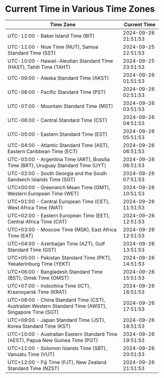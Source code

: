 # Current Time in Various Time Zones

| Time Zone | Current Time |
|-----------|--------------|
| UTC-12:00 - Baker Island Time (BIT) | 2024-09-26 21:51:53 |
| UTC-11:00 - Niue Time (NUT), Samoa Standard Time (SST) | 2024-09-25 22:51:53 |
| UTC-10:00 - Hawaii-Aleutian Standard Time (HAST), Tahiti Time (TAHT) | 2024-09-25 23:51:53 |
| UTC-09:00 - Alaska Standard Time (AKST) | 2024-09-26 01:51:53 |
| UTC-08:00 - Pacific Standard Time (PST) | 2024-09-26 02:51:53 |
| UTC-07:00 - Mountain Standard Time (MST) | 2024-09-26 03:51:53 |
| UTC-06:00 - Central Standard Time (CST) | 2024-09-26 04:51:53 |
| UTC-05:00 - Eastern Standard Time (EST) | 2024-09-26 05:51:53 |
| UTC-04:00 - Atlantic Standard Time (AST), Eastern Caribbean Time (ECT) | 2024-09-26 06:51:53 |
| UTC-03:00 - Argentina Time (ART), Brasília Time (BRT), Uruguay Standard Time (UYT) | 2024-09-26 06:51:53 |
| UTC-02:00 - South Georgia and the South Sandwich Islands Time (SGT) | 2024-09-26 07:51:53 |
| UTC±00:00 - Greenwich Mean Time (GMT), Western European Time (WET) | 2024-09-26 10:51:53 |
| UTC+01:00 - Central European Time (CET), West Africa Time (WAT) | 2024-09-26 11:51:53 |
| UTC+02:00 - Eastern European Time (EET), Central Africa Time (CAT) | 2024-09-26 12:51:53 |
| UTC+03:00 - Moscow Time (MSK), East Africa Time (EAT) | 2024-09-26 12:51:53 |
| UTC+04:00 - Azerbaijan Time (AZT), Gulf Standard Time (GST) | 2024-09-26 13:51:53 |
| UTC+05:00 - Pakistan Standard Time (PKT), Yekaterinburg Time (YEKT) | 2024-09-26 14:51:53 |
| UTC+06:00 - Bangladesh Standard Time (BST), Omsk Time (OMST) | 2024-09-26 15:51:53 |
| UTC+07:00 - Indochina Time (ICT), Krasnoyarsk Time (KRAT) | 2024-09-26 16:51:53 |
| UTC+08:00 - China Standard Time (CST), Australian Western Standard Time (AWST), Singapore Time (SGT) | 2024-09-26 17:51:53 |
| UTC+09:00 - Japan Standard Time (JST), Korea Standard Time (KST) | 2024-09-26 18:51:53 |
| UTC+10:00 - Australian Eastern Standard Time (AEST), Papua New Guinea Time (PGT) | 2024-09-26 19:51:53 |
| UTC+11:00 - Solomon Islands Time (SBT), Vanuatu Time (VUT) | 2024-09-26 20:51:53 |
| UTC+12:00 - Fiji Time (FJT), New Zealand Standard Time (NZST) | 2024-09-26 21:51:53 |
